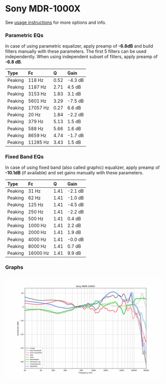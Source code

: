 # Sony MDR-1000X
See [usage instructions](https://github.com/jaakkopasanen/AutoEq#usage) for more options and info.

### Parametric EQs
In case of using parametric equalizer, apply preamp of **-6.8dB** and build filters manually
with these parameters. The first 5 filters can be used independently.
When using independent subset of filters, apply preamp of **-6.8 dB**.

| Type    | Fc       |    Q | Gain    |
|:--------|:---------|:-----|:--------|
| Peaking | 118 Hz   | 0.52 | -4.3 dB |
| Peaking | 1187 Hz  | 2.71 | 4.5 dB  |
| Peaking | 3153 Hz  | 1.83 | 3.1 dB  |
| Peaking | 5601 Hz  | 3.29 | -7.5 dB |
| Peaking | 17057 Hz | 0.27 | 6.6 dB  |
| Peaking | 20 Hz    | 1.84 | -2.2 dB |
| Peaking | 379 Hz   | 5.13 | 1.5 dB  |
| Peaking | 588 Hz   | 5.66 | 1.6 dB  |
| Peaking | 8659 Hz  | 4.74 | -1.7 dB |
| Peaking | 11285 Hz | 3.43 | 1.5 dB  |

### Fixed Band EQs
In case of using fixed band (also called graphic) equalizer, apply preamp of **-10.1dB**
(if available) and set gains manually with these parameters.

| Type    | Fc       |    Q | Gain    |
|:--------|:---------|:-----|:--------|
| Peaking | 31 Hz    | 1.41 | -2.1 dB |
| Peaking | 62 Hz    | 1.41 | -1.0 dB |
| Peaking | 125 Hz   | 1.41 | -4.5 dB |
| Peaking | 250 Hz   | 1.41 | -2.2 dB |
| Peaking | 500 Hz   | 1.41 | 0.4 dB  |
| Peaking | 1000 Hz  | 1.41 | 2.2 dB  |
| Peaking | 2000 Hz  | 1.41 | 1.9 dB  |
| Peaking | 4000 Hz  | 1.41 | -0.0 dB |
| Peaking | 8000 Hz  | 1.41 | 0.7 dB  |
| Peaking | 16000 Hz | 1.41 | 9.9 dB  |

### Graphs
![](./Sony%20MDR-1000X.png)